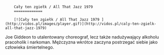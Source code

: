 
        Cały ten zgiełk / All That Jazz 1979 
        =============
        
        [![Cały ten zgiełk / All That Jazz 1979 ](http://vidos.pl/images/player.gif)](http://vidos.pl/caly-ten-zgielk-all-that-jazz-1979)
        
        
 Joe Giddeon to utalentowany choreograf, lecz także nadużywający alkoholu pracoholik i narkoman. Mężczyzna wkrótce zaczyna postrzegać siebie jako człowieka śmiertelnego.
    